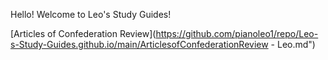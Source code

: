 Hello! Welcome to Leo's Study Guides!

[Articles of Confederation Review](https://github.com/pianoleo1/repo/Leo-s-Study-Guides.github.io/main/ArticlesofConfederationReview - Leo.md")
